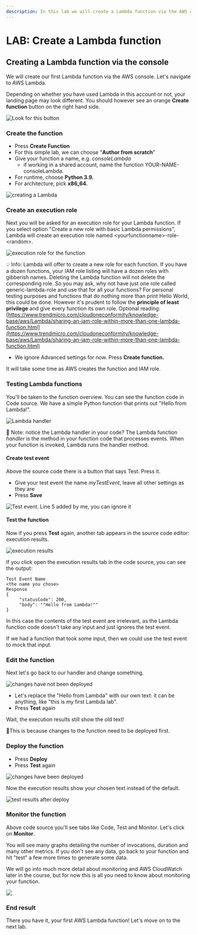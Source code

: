 ```yaml
---
description: In this lab we will create a Lambda function via the AWS console.
---
```


# LAB: Create a Lambda function

## Creating a Lambda function via the console&#x20;

We will create our first Lambda function via the AWS console. Let's navigate to AWS Lambda.&#x20;

Depending on whether you have used Lambda in this account or not, your landing page may look different. You should however see an orange **Create function** button on the right hand side.&#x20;

![Look for this button](<../../.gitbook/assets/image (110).png>)

### Create the function

* Press **Create Function**
* For this simple lab, we can choose "**Author from scratch**"&#x20;
* Give your function a name, e.g. _consoleLambda_
  * if working in a shared account, name the function YOUR-NAME-consoleLambda. &#x20;
* For runtime, choose **Python 3.9.**&#x20;
* For architecture, pick **x86\_64.**

![creating a Lambda](<../../.gitbook/assets/image (455).png>)

### Create an execution role

Next you will be asked for an execution role for your Lambda function. If you select option "Create a new role with basic Lambda permissions", Lambda will create an execution role named \<yourfunctionname>-role-\<random>.&#x20;

![execution role for the function](<../../.gitbook/assets/image (260).png>)

💡 Info: Lambda will offer to create a new role for each function. If you have a dozen functions, your IAM role listing will have a dozen roles with gibberish names. Deleting the Lambda function will not delete the corresponding role. So you may ask, why not have just one role called generic-lambda-role and use that for all your functions? For personal testing purposes and functions that do nothing more than print Hello World, this could be done. However it's prudent to follow the **principle of least privilege** and give every function its own role. Optional reading: [https://www.trendmicro.com/cloudoneconformity/knowledge-base/aws/Lambda/sharing-an-iam-role-within-more-than-one-lambda-function.html](https://www.trendmicro.com/cloudoneconformity/knowledge-base/aws/Lambda/sharing-an-iam-role-within-more-than-one-lambda-function.html)

* We ignore Advanced settings for now. Press **Create function.**

It will take some time as AWS creates the function and IAM role.

### Testing Lambda functions

You'll be taken to the function overview. You can see the function code in Code source. We have a simple Python function that prints out "Hello from Lambda!".

![Lambda handler](<../../.gitbook/assets/image (44).png>)

🎯 Note: notice the Lambda handler in your code? The Lambda function _handler_ is the method in your function code that processes events. When your function is invoked, Lambda runs the handler method.&#x20;

#### Create test event

Above the source code there is a button that says Test. Press it.

* Give your test event the name _myTestEvent_, leave all other settings as they are&#x20;
* Press **Save**

![Test event. Line 5 added by me, you can ignore it](<../../.gitbook/assets/image (387).png>)

#### Test the function

Now if you press **Test** again, another tab appears in the source code editor: execution results.

![execution results](<../../.gitbook/assets/image (158) (1).png>)

If you click open the execution results tab in the code source, you can see the output:

```
Test Event Name 
<the name you chose>
Response 
{ 
     "statusCode": 200, 
     "body": ""Hello from Lambda!""
}
```

In this case the contents of the test event are irrelevant, as the Lambda function code doesn't take any input and just ignores the test event.&#x20;

If we had a function that took some input, then we could use the test event to mock that input.&#x20;

### Edit the function

Next let's go back to our handler and change something.&#x20;

![changes have not been deployed](<../../.gitbook/assets/image (257).png>)

* Let's replace the "Hello from Lambda" with our own text: it can be anything, like "this is my first Lambda lab".
* Press **Test** again

Wait, the execution results still show the old text!&#x20;

🎯This is because changes to the function need to be deployed first.&#x20;

### Deploy the function

* Press **Deploy**
* Press **Test** again

![changes have been deployed](<../../.gitbook/assets/image (29).png>)

Now the execution results show your chosen text instead of the default.&#x20;

![test results after deploy](<../../.gitbook/assets/image (130) (1).png>)

### Monitor the function

Above code source you'll see tabs like Code, Test and Monitor. Let's click on **Monitor**.&#x20;

You will see many graphs detailing the number of invocations, duration and many other metrics. If you don't see any data, go back to your function and hit "test" a few more times to generate some data.&#x20;

We will go into much more detail about monitoring and AWS CloudWatch later in the course, but for now this is all you need to know about monitoring your function.&#x20;

![](<../../.gitbook/assets/image (422) (1) (1).png>)

### End result

There you have it, your first AWS Lambda function! Let's move on to the next lab. &#x20;
